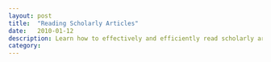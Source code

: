 ```yaml
---
layout: post
title:  "Reading Scholarly Articles"
date:   2010-01-12
description: Learn how to effectively and efficiently read scholarly articles so that you can get the most out of your time and effort! 
category: 
---
```

